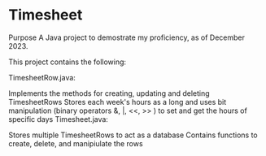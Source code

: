 # Timesheet
Purpose
A Java project to demostrate my proficiency, as of December 2023.

This project contains the following:

TimesheetRow.java:

Implements the methods for creating, updating and deleting TimesheetRows
Stores each week's hours as a long and uses bit manipulation (binary operators &, |, <<, >> ) to set and get the hours of specific days
Timesheet.java:

Stores multiple TimesheetRows to act as a database
Contains functions to create, delete, and manipiulate the rows

